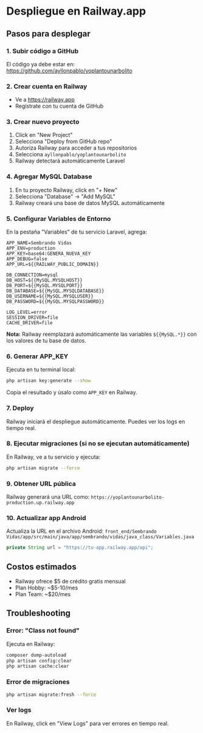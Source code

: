 # Despliegue en Railway.app

## Pasos para desplegar

### 1. Subir código a GitHub
El código ya debe estar en: https://github.com/ayllonpablo/yoplantounarbolito

### 2. Crear cuenta en Railway
- Ve a https://railway.app
- Regístrate con tu cuenta de GitHub

### 3. Crear nuevo proyecto
1. Click en "New Project"
2. Selecciona "Deploy from GitHub repo"
3. Autoriza Railway para acceder a tus repositorios
4. Selecciona `ayllonpablo/yoplantounarbolito`
5. Railway detectará automáticamente Laravel

### 4. Agregar MySQL Database
1. En tu proyecto Railway, click en "+ New"
2. Selecciona "Database" → "Add MySQL"
3. Railway creará una base de datos MySQL automáticamente

### 5. Configurar Variables de Entorno
En la pestaña "Variables" de tu servicio Laravel, agrega:

```
APP_NAME=Sembrando Vidas
APP_ENV=production
APP_KEY=base64:GENERA_NUEVA_KEY
APP_DEBUG=false
APP_URL=${{RAILWAY_PUBLIC_DOMAIN}}

DB_CONNECTION=mysql
DB_HOST=${{MySQL.MYSQLHOST}}
DB_PORT=${{MySQL.MYSQLPORT}}
DB_DATABASE=${{MySQL.MYSQLDATABASE}}
DB_USERNAME=${{MySQL.MYSQLUSER}}
DB_PASSWORD=${{MySQL.MYSQLPASSWORD}}

LOG_LEVEL=error
SESSION_DRIVER=file
CACHE_DRIVER=file
```

**Nota:** Railway reemplazará automáticamente las variables `${{MySQL.*}}` con los valores de tu base de datos.

### 6. Generar APP_KEY
Ejecuta en tu terminal local:
```bash
php artisan key:generate --show
```
Copia el resultado y úsalo como `APP_KEY` en Railway.

### 7. Deploy
Railway iniciará el despliegue automáticamente. Puedes ver los logs en tiempo real.

### 8. Ejecutar migraciones (si no se ejecutan automáticamente)
En Railway, ve a tu servicio y ejecuta:
```bash
php artisan migrate --force
```

### 9. Obtener URL pública
Railway generará una URL como: `https://yoplantounarbolito-production.up.railway.app`

### 10. Actualizar app Android
Actualiza la URL en el archivo Android:
`front_end/Sembrando Vidas/app/src/main/java/app/sembrando/vidas/java_class/Variables.java`

```java
private String url = "https://tu-app.railway.app/api";
```

## Costos estimados
- Railway ofrece $5 de crédito gratis mensual
- Plan Hobby: ~$5-10/mes
- Plan Team: ~$20/mes

## Troubleshooting

### Error: "Class not found"
Ejecuta en Railway:
```bash
composer dump-autoload
php artisan config:clear
php artisan cache:clear
```

### Error de migraciones
```bash
php artisan migrate:fresh --force
```

### Ver logs
En Railway, click en "View Logs" para ver errores en tiempo real.
